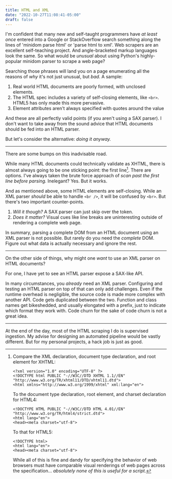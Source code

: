```yaml
---
title: HTML and XML
date: "2022-10-27T11:08:41-05:00"
draft: false
---
```


I'm confident that many new and self-taught programmers have *at least once*
entered into a Google or StackOverflow search something along the lines of
'minidom parse html' or 'parse html to xml'.
Web scrapers are an excellent self-teaching project.
And angle-bracketed markup languages look the same.
So what would be *unusual* about using Python's highly-popular minidom parser
to scrape a web page?

Searching those phrases will land you on a page enumerating all the reasons of
*why* it's not just unusual, but *bad*.
A sample:

 1. Real world HTML documents are poorly formed, with unclosed elements.
 2. The HTML spec includes a variety of self-closing elements, like `<br>`.
    HTML5 has only made this more pervasive.
 3. Element attributes aren't always specified with quotes around the value

And these are all perfectly valid points (if you aren't using a SAX parser).
I don't want to take away from the sound advice that HTML documents should be
fed into an HTML parser.

But let's consider the alternative: *doing it anyway.*

----

There are some bumps on this inadvisable road.

While many HTML documents could technically validate as XHTML, there is almost
always going to be one sticking point: the first line[^1].
There are options.
I've always taken the brute force approach of *scan past the first line before
parsing.*
Inelegant? Yes. But it works.

And as mentioned above, some HTML elements are self-closing.
While an XML parser *should* be able to handle `<br />`, it will be confused by
`<br>`.
But there's two important counter-points.

 1. *Will it though?*
    A SAX parser can just skip over the token.
 2. *Does it matter?*
    Visual cues like line breaks are uninteresting outside of rendering a
    complete web page.

In summary, parsing a complete DOM from an HTML document using an XML parser is
not possible.
But rarely do you need the *complete* DOM.
Figure out what data is actually necessary and ignore the rest.

----

On the other side of things, why might one *want* to use an XML parser on
HTML documents?

For one, I have yet to see an HTML parser expose a SAX-like API.

In many circumstances, you *already* need an XML parser.
Configuring and testing an HTML parser on top of that can only add challenges.
Even if the runtime overhead is negligible, the source code is made more
complex with another API.
Code gets duplicated between the two.
Function and class names get bikeshedded, and usually elongated with a prefix,
just to indicate which format they work with.
Code churn for the sake of code churn is not a great idea.

----

At the end of the day, most of the HTML scraping I do is supervised ingestion.
My advise for designing an automated pipeline would be vastly different.
But for my personal projects, a hack job is just as good.


[^1]: Compare the XML declaration, document type declaration, and root
      element for XHTML:

      ```
      <?xml version="1.0" encoding="UTF-8" ?>
      <!DOCTYPE html PUBLIC "-//W3C//DTD XHTML 1.1//EN" "http://www.w3.org/TR/xhtml11/DTD/xhtml11.dtd">
      <html xmlns="http://www.w3.org/1999/xhtml" xml:lang="en">
      ```

      To the document type declaration, root element, and charset declaration for
      HTML4:

      ```
      <!DOCTYPE HTML PUBLIC "-//W3C//DTD HTML 4.01//EN" "http://www.w3.org/TR/html4/strict.dtd">
      <html lang="en">
      <head><meta charset="utf-8">
      ```

      To that for HTML5:

      ```
      <!DOCTYPE html>
      <html lang="en">
      <head><meta charset="utf-8">
      ```

      While all of this is fine and dandy for specifying the behavior of web browsers
      must have comparable visual renderings of web pages across the specification...
      *absolutely none of this is useful for a script.*


